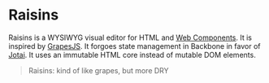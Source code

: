 # Raisins

Raisins is a WYSIWYG visual editor for HTML and [Web Components](https://developer.mozilla.org/en-US/docs/Web/Web_Components). It is inspired by
[GrapesJS](https://grapesjs.com/). It forgoes state management in Backbone in favor of [Jotai](https://jotai.org/). It uses an immutable HTML core instead of mutable DOM elements.

> Raisins: kind of like grapes, but more DRY
